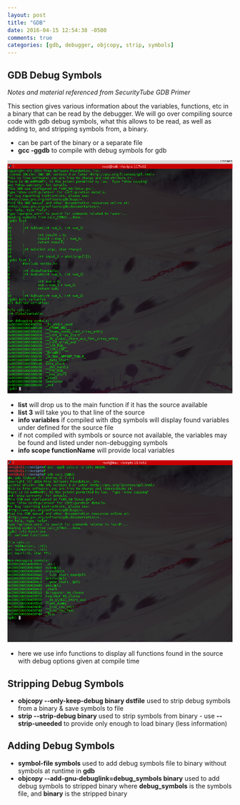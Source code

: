 ```yaml
---
layout: post
title: "GDB"
date: 2016-04-15 12:54:38 -0500
comments: true
categories: [gdb, debugger, objcopy, strip, symbols]
---
```

## GDB Debug Symbols
*Notes and material referenced from SecurityTube GDB Primer*

  This section gives various information about the variables, functions, etc in a binary that can be read by the debugger.
  We will go over compiling source code with gdb debug symbols, what this allows to be read, as well as adding to, and stripping symbols from, a binary.

<!--more-->
  - can be part of the binary or a separate file
  - **gcc -ggdb** to compile with debug symbols for gdb

![gdb info variables](/images/gdbinfovar.png)

  - **list** will drop us to the main function if it has the source available
  - **list 3** will take you to that line of the source
  - **info variables** if compiled with dbg symbols  will display found variables under defined for the source file
  - if not compiled with symbols or source not available, the variables may be found and listed under non-debugging symbols
  - **info scope functionName** will provide local variables

![gdb info functions](/images/gdbsymbols.png)

  - here we use info functions to display all functions found in the source with debug options given at compile time

## Stripping Debug Symbols
  - **objcopy --only-keep-debug binary dstfile** used to strip debug symbols from a binary & save symbols to file
  - **strip --strip-debug binary** used to strip symbols from binary - use **--strip-uneeded** to provide only enough to load binary (less information)

## Adding Debug Symbols
  - **symbol-file symbols** used to add debug symbols file to binary without symbols at runtime in **gdb**
  - **objcopy --add-gnu-debuglink=debug_symbols binary** used to add debug symbols to stripped binary where **debug_symbols** is the symbols file, and **binary** is the stripped binary